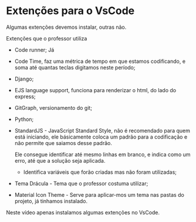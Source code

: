 # Extenções para o VsCode

Algumas extenções devemos instalar, outras não.

Extenções que o professor utiliza

* Code runner; Já 

* Code Time, faz uma métrica de tempo em que estamos codificando, e soma até quantas teclas digitamos neste período;

* Django;

* EJS language support, funciona para renderizar o html, do lado do express;

* GitGraph, versionamento do git;

* Python;

* StandardJS - JavaScript Standard Style, não é recomendado para quem está iniciando, ele básicamente coloca um padrão para a codificação e não permite que saiamos desse padrão.
  
  Ele consegue identificar até mesmo linhas em branco, e indica como um erro, até que a solução seja aplicada.
  
  * Identifica variáveis que forão criadas mas não foram utilizadas;

* Tema Drácula - Tema que o professor costuma utilizar;

* Material Icon Theme - Serve para aplicar-mos um tema nas pastas do projeto, já tinhamos instalado.

Neste vídeo apenas instalamos algumas extenções no VsCode.
